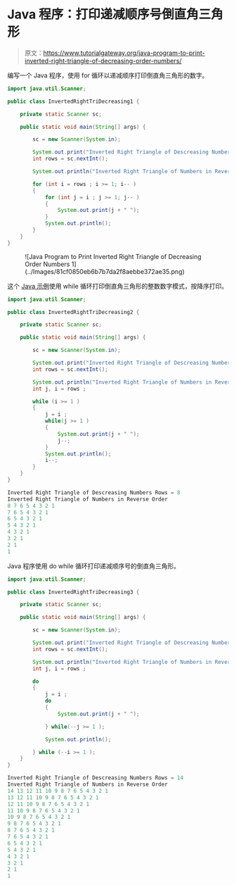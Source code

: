# Java 程序：打印递减顺序号倒直角三角形

> 原文：<https://www.tutorialgateway.org/java-program-to-print-inverted-right-triangle-of-decreasing-order-numbers/>

编写一个 Java 程序，使用 for 循环以递减顺序打印倒直角三角形的数字。

```java
import java.util.Scanner;

public class InvertedRightTriDecreasing1 {

	private static Scanner sc;

	public static void main(String[] args) {

		sc = new Scanner(System.in);	

		System.out.print("Inverted Right Triangle of Descreasing Numbers Rows = ");
		int rows = sc.nextInt();

		System.out.println("Inverted Right Triangle of Numbers in Reverse Order");

		for (int i = rows ; i >= 1; i-- ) 
		{
			for (int j = i ; j >= 1; j-- ) 	
			{
				System.out.print(j + " ");
			}
			System.out.println();
		}
	}
}
```

<figure class="wp-block-image size-large">![Java Program to Print Inverted Right Triangle of Decreasing Order Numbers 1](../Images/81cf0850eb6b7b7da2f8aebbe372ae35.png)</figure>

这个 [Java 示例](https://www.tutorialgateway.org/learn-java-programs/)使用 while 循环打印倒直角三角形的整数数字模式，按降序打印。

```java
import java.util.Scanner;

public class InvertedRightTriDecreasing2 {

	private static Scanner sc;

	public static void main(String[] args) {

		sc = new Scanner(System.in);	

		System.out.print("Inverted Right Triangle of Descreasing Numbers Rows = ");
		int rows = sc.nextInt();

		System.out.println("Inverted Right Triangle of Numbers in Reverse Order");
		int j, i = rows ;

		while (i >= 1 ) 
		{
			j = i ;
			while(j >= 1 ) 	
			{
				System.out.print(j + " ");
				j--;
			}
			System.out.println();
			i--;
		}
	}
}
```

```java
Inverted Right Triangle of Descreasing Numbers Rows = 8
Inverted Right Triangle of Numbers in Reverse Order
8 7 6 5 4 3 2 1 
7 6 5 4 3 2 1 
6 5 4 3 2 1 
5 4 3 2 1 
4 3 2 1 
3 2 1 
2 1 
1 
```

Java 程序使用 do while 循环打印递减顺序号的倒直角三角形。

```java
import java.util.Scanner;

public class InvertedRightTriDecreasing3 {

	private static Scanner sc;

	public static void main(String[] args) {

		sc = new Scanner(System.in);	

		System.out.print("Inverted Right Triangle of Descreasing Numbers Rows = ");
		int rows = sc.nextInt();

		System.out.println("Inverted Right Triangle of Numbers in Reverse Order");
		int j, i = rows ;

		do
		{
			j = i ;
			do 	
			{
				System.out.print(j + " ");

			} while(--j >= 1 );

			System.out.println();

		} while (--i >= 1 );
	}
}
```

```java
Inverted Right Triangle of Descreasing Numbers Rows = 14
Inverted Right Triangle of Numbers in Reverse Order
14 13 12 11 10 9 8 7 6 5 4 3 2 1 
13 12 11 10 9 8 7 6 5 4 3 2 1 
12 11 10 9 8 7 6 5 4 3 2 1 
11 10 9 8 7 6 5 4 3 2 1 
10 9 8 7 6 5 4 3 2 1 
9 8 7 6 5 4 3 2 1 
8 7 6 5 4 3 2 1 
7 6 5 4 3 2 1 
6 5 4 3 2 1 
5 4 3 2 1 
4 3 2 1 
3 2 1 
2 1 
1 
```